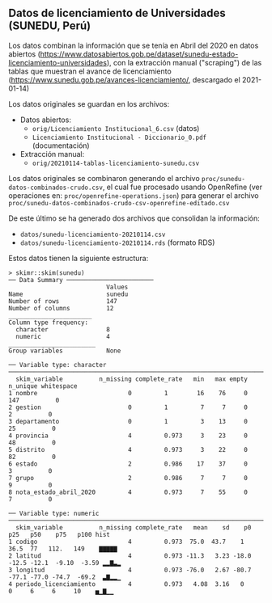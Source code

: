 ## Datos de licenciamiento de Universidades (SUNEDU, Perú)

Los datos combinan la información que se tenía en Abril del 2020 en datos abiertos (https://www.datosabiertos.gob.pe/dataset/sunedu-estado-licenciamiento-universidades), con la extracción manual ("scraping") de las tablas que muestran el avance de licenciamiento (https://www.sunedu.gob.pe/avances-licenciamiento/, descargado el 2021-01-14)

Los datos originales se guardan en los archivos:

- Datos abiertos:
  - `orig/Licenciamiento Institucional_6.csv`  (datos)
  - `Licenciamiento Institucional - Diccionario_0.pdf` (documentación)
- Extracción manual:
  - `orig/20210114-tablas-licenciamiento-sunedu.csv`

Los datos originales se combinaron generando el archivo `proc/sunedu-datos-combinados-crudo.csv`, el cual fue procesado usando OpenRefine (ver operaciones en: `proc/openrefine-operations.json`) para generar el archivo `proc/sunedu-datos-combinados-crudo-csv-openrefine-editado.csv`

De este último se ha generado dos archivos que consolidan la información:

- `datos/sunedu-licenciamiento-20210114.csv`
- `datos/sunedu-licenciamiento-20210114.rds` (formato RDS)

Estos datos tienen la siguiente estructura:

```
> skimr::skim(sunedu)
── Data Summary ────────────────────────
                           Values
Name                       sunedu
Number of rows             147   
Number of columns          12    
_______________________          
Column type frequency:           
  character                8     
  numeric                  4     
________________________         
Group variables            None  

── Variable type: character ───────────────────────────────────────────────────────────────────────────
  skim_variable          n_missing complete_rate   min   max empty n_unique whitespace
1 nombre                         0         1        16    76     0      147          0
2 gestion                        0         1         7     7     0        2          0
3 departamento                   0         1         3    13     0       25          0
4 provincia                      4         0.973     3    23     0       48          0
5 distrito                       4         0.973     3    22     0       82          0
6 estado                         2         0.986    17    37     0        3          0
7 grupo                          2         0.986     7     7     0        9          0
8 nota_estado_abril_2020         4         0.973     7    55     0        7          0

── Variable type: numeric ─────────────────────────────────────────────────────────────────────────────
  skim_variable          n_missing complete_rate   mean    sd    p0   p25   p50    p75   p100 hist 
1 codigo                         4         0.973  75.0  43.7    1    36.5  77   112.   149    ▇▇▇▇▇
2 latitud                        4         0.973 -11.3   3.23 -18.0 -12.5 -12.1  -9.10  -3.59 ▂▂▇▃▂
3 longitud                       4         0.973 -76.0   2.67 -80.7 -77.1 -77.0 -74.7  -69.2  ▃▇▂▂▁
4 periodo_licenciamiento         4         0.973   4.08  3.16   0     0     6     6     10    ▅▁▇▁▁
```

